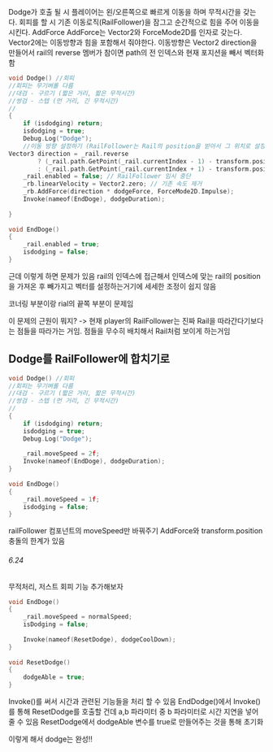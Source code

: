 Dodge가 호출 될 시 플레이어는 왼/오른쪽으로 빠르게 이동을 하며 무적시간을 갖는다.
회피를 할 시 기존 이동로직(RailFollower)을 잠그고 순간적으로 힘을 주어 이동을 시킨다. AddForce
AddForce는 Vector2와 ForceMode2D를 인자로 갖는다.
Vector2에는 이동방향과 힘을 포함해서 줘야한다.
이동방향은 Vector2 direction을 만들어서 rail의 reverse 멤버가 참이면 path의 전 인덱스와 현재 포지션을 빼서 벡터화함
```c++
void Dodge() //회피  
//회피는 무기벼롤 다름  
//대검 - 구르기 (짧은 거리, 짧은 무적시간)  
//쌍검 - 스텝 (먼 거리, 긴 무적시간)  
//  
{  
    if (isdodging) return;  
    isdodging = true;  
    Debug.Log("Dodge");  
    //이동 방향 설정하기 (RailFollower는 Rail의 position을 받아서 그 위치로 설정 후 이동하기에   
Vector3 direction = _rail.reverse  
        ? (_rail.path.GetPoint(_rail.currentIndex - 1) - transform.position).normalized  
        : (_rail.path.GetPoint(_rail.currentIndex + 1) - transform.position).normalized;  
    _rail.enabled = false; // RailFollower 임시 중단  
    _rb.linearVelocity = Vector2.zero; // 기존 속도 제거  
    _rb.AddForce(direction * dodgeForce, ForceMode2D.Impulse);  
    Invoke(nameof(EndDoge), dodgeDuration);  
  
}  
  
void EndDoge()  
{  
    _rail.enabled = true;  
    isdodging = false;  
}
```

근데 이렇게 하면 문제가 있음
rail의 인덱스에 접근해서 인덱스에 맞는 rail의 position을 가져온 후 빼가지고 벡터를 설정하는거기에 세세한 조정이 쉽지 않음

코너링 부분이랑 rial의 끝쪽 부분이 문제임

이 문제의 근원이 뭐지? -> 현재 player의 RailFollower는 진짜 Rail을 따라간다기보다는 점들을 따라가는 거임. 점들을 무수히 배치해서 Rail처럼 보이게 하는거임

## Dodge를 RailFollower에 합치기로
```c++
void Dodge() //회피  
//회피는 무기벼롤 다름  
//대검 - 구르기 (짧은 거리, 짧은 무적시간)  
//쌍검 - 스텝 (먼 거리, 긴 무적시간)  
//  
{  
    if (isdodging) return;  
    isdodging = true;  
    Debug.Log("Dodge");  
  
    _rail.moveSpeed = 2f;  
    Invoke(nameof(EndDoge), dodgeDuration);  
}  
  
void EndDoge()  
{  
    _rail.moveSpeed = 1f;  
    isdodging = false;  
}
```

railFollower 컴포넌트의 moveSpeed만 바꿔주기
AddForce와 transform.position 충돌의 한계가 있음

###### 6.24
무적처리, 저스트 회피 기능 추가해보자
```c++
void EndDoge()  
{  
    _rail.moveSpeed = normalSpeed;  
    isDodging = false;  
  
    Invoke(nameof(ResetDodge), dodgeCoolDown);  
}  
  
void ResetDodge()  
{  
    dodgeAble = true;  
}
```
Invoke()를 써서 시간과 관련된 기능들을 처리 할 수 있음
EndDodge()에서 Invoke()를 통해 ResetDodge를 호출할 건데 a,b 파라미터 중 b 파라미터로 시간 지연을 넣어줄 수 있음
ResetDodge에서 dodgeAble 변수를 true로 만들어주는 것을 통해 초기화

이렇게 해서 dodge는 완성!!